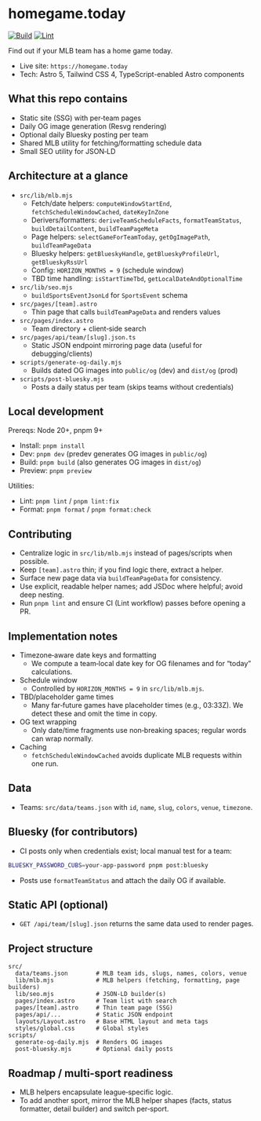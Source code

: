 # homegame.today

[![Build](https://github.com/nathangathright/homegame.today/actions/workflows/build.yml/badge.svg)](https://github.com/nathangathright/homegame.today/actions/workflows/build.yml)
[![Lint](https://github.com/nathangathright/homegame.today/actions/workflows/lint.yml/badge.svg)](https://github.com/nathangathright/homegame.today/actions/workflows/lint.yml)

Find out if your MLB team has a home game today.

- Live site: `https://homegame.today`
- Tech: Astro 5, Tailwind CSS 4, TypeScript-enabled Astro components

## What this repo contains

- Static site (SSG) with per‑team pages
- Daily OG image generation (Resvg rendering)
- Optional daily Bluesky posting per team
- Shared MLB utility for fetching/formatting schedule data
- Small SEO utility for JSON‑LD

## Architecture at a glance

- `src/lib/mlb.mjs`
  - Fetch/date helpers: `computeWindowStartEnd`, `fetchScheduleWindowCached`, `dateKeyInZone`
  - Derivers/formatters: `deriveTeamScheduleFacts`, `formatTeamStatus`, `buildDetailContent`, `buildTeamPageMeta`
  - Page helpers: `selectGameForTeamToday`, `getOgImagePath`, `buildTeamPageData`
  - Bluesky helpers: `getBlueskyHandle`, `getBlueskyProfileUrl`, `getBlueskyRssUrl`
  - Config: `HORIZON_MONTHS = 9` (schedule window)
  - TBD time handling: `isStartTimeTbd`, `getLocalDateAndOptionalTime`
- `src/lib/seo.mjs`
  - `buildSportsEventJsonLd` for `SportsEvent` schema
- `src/pages/[team].astro`
  - Thin page that calls `buildTeamPageData` and renders values
- `src/pages/index.astro`
  - Team directory + client‑side search
- `src/pages/api/team/[slug].json.ts`
  - Static JSON endpoint mirroring page data (useful for debugging/clients)
- `scripts/generate-og-daily.mjs`
  - Builds dated OG images into `public/og` (dev) and `dist/og` (prod)
- `scripts/post-bluesky.mjs`
  - Posts a daily status per team (skips teams without credentials)

## Local development

Prereqs: Node 20+, pnpm 9+

- Install: `pnpm install`
- Dev: `pnpm dev` (predev generates OG images in `public/og`)
- Build: `pnpm build` (also generates OG images in `dist/og`)
- Preview: `pnpm preview`

Utilities:

- Lint: `pnpm lint` / `pnpm lint:fix`
- Format: `pnpm format` / `pnpm format:check`

## Contributing

- Centralize logic in `src/lib/mlb.mjs` instead of pages/scripts when possible.
- Keep `[team].astro` thin; if you find logic there, extract a helper.
- Surface new page data via `buildTeamPageData` for consistency.
- Use explicit, readable helper names; add JSDoc where helpful; avoid deep nesting.
- Run `pnpm lint` and ensure CI (Lint workflow) passes before opening a PR.

## Implementation notes

- Timezone‑aware date keys and formatting
  - We compute a team‑local date key for OG filenames and for “today” calculations.
- Schedule window
  - Controlled by `HORIZON_MONTHS = 9` in `src/lib/mlb.mjs`.
- TBD/placeholder game times
  - Many far‑future games have placeholder times (e.g., 03:33Z). We detect these and omit the time in copy.
- OG text wrapping
  - Only date/time fragments use non‑breaking spaces; regular words can wrap normally.
- Caching
  - `fetchScheduleWindowCached` avoids duplicate MLB requests within one run.

## Data

- Teams: `src/data/teams.json` with `id`, `name`, `slug`, `colors`, `venue`, `timezone`.

## Bluesky (for contributors)

- CI posts only when credentials exist; local manual test for a team:
```bash
BLUESKY_PASSWORD_CUBS=your-app-password pnpm post:bluesky
```
- Posts use `formatTeamStatus` and attach the daily OG if available.

## Static API (optional)

- `GET /api/team/[slug].json` returns the same data used to render pages.

## Project structure

```
src/
  data/teams.json        # MLB team ids, slugs, names, colors, venue
  lib/mlb.mjs            # MLB helpers (fetching, formatting, page builders)
  lib/seo.mjs            # JSON‑LD builder(s)
  pages/index.astro      # Team list with search
  pages/[team].astro     # Thin team page (SSG)
  pages/api/...          # Static JSON endpoint
  layouts/Layout.astro   # Base HTML layout and meta tags
  styles/global.css      # Global styles
scripts/
  generate-og-daily.mjs  # Renders OG images
  post-bluesky.mjs       # Optional daily posts
```

## Roadmap / multi‑sport readiness

- MLB helpers encapsulate league‑specific logic.
- To add another sport, mirror the MLB helper shapes (facts, status formatter, detail builder) and switch per‑sport.
